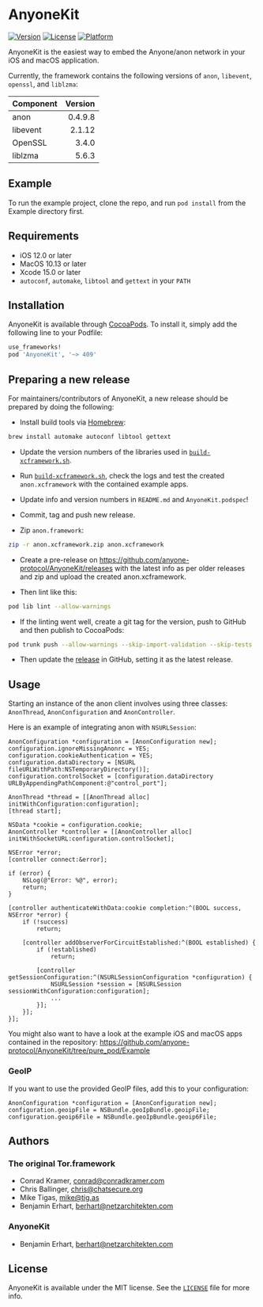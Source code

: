 # AnyoneKit

[![Version](https://img.shields.io/cocoapods/v/AnyoneKit.svg?style=flat)](https://cocoapods.org/pods/AnyoneKit)
[![License](https://img.shields.io/cocoapods/l/AnyoneKit.svg?style=flat)](https://cocoapods.org/pods/AnyoneKit)
[![Platform](https://img.shields.io/cocoapods/p/AnyoneKit.svg?style=flat)](https://cocoapods.org/pods/AnyoneKit)

AnyoneKit is the easiest way to embed the Anyone/anon network in your iOS and macOS application.

Currently, the framework contains the following versions of `anon`, `libevent`, `openssl`, and `liblzma`:

| Component | Version  |
|:--------- | --------:|
| anon      | 0.4.9.8  |
| libevent  | 2.1.12   |
| OpenSSL   | 3.4.0    |
| liblzma   | 5.6.3    |


## Example

To run the example project, clone the repo, and run `pod install` from the Example directory first.

## Requirements

- iOS 12.0 or later
- MacOS 10.13 or later
- Xcode 15.0 or later
- `autoconf`,  `automake`, `libtool` and  `gettext` in your `PATH`


## Installation

AnyoneKit is available through [CocoaPods](https://cocoapods.org). To install
it, simply add the following line to your Podfile:

```ruby
use_frameworks!
pod 'AnyoneKit', '~> 409'
```


## Preparing a new release

For maintainers/contributors of AnyoneKit, a new release should be prepared by 
doing the following:

- Install build tools via [Homebrew](https://brew.sh):

```sh
brew install automake autoconf libtool gettext
```

- Update the version numbers of the libraries used in [`build-xcframework.sh`](build-xcframework.sh).

- Run [`build-xcframework.sh`](build-xcframework.sh), check the logs and test the created `anon.xcframework`
  with the contained example apps.

- Update info and version numbers in `README.md` and `AnyoneKit.podspec`!

- Commit, tag and push new release.

- Zip `anon.framework`:

```sh
zip -r anon.xcframework.zip anon.xcframework
```

- Create a pre-release on https://github.com/anyone-protocol/AnyoneKit/releases with the latest 
  info as per older releases and zip and upload the created anon.xcframework.

- Then lint like this:

```sh
pod lib lint --allow-warnings
```

- If the linting went well, create a git tag for the version, push to GitHub and then publish to CocoaPods:

```sh
pod trunk push --allow-warnings --skip-import-validation --skip-tests
```

- Then update the [release](https://github.com/anyone-protocol/AnyoneKit/releases) in GitHub, 
  setting it as the latest release.


## Usage

Starting an instance of the anon client involves using three classes: `AnonThread`, `AnonConfiguration` and `AnonController`.

Here is an example of integrating anon with `NSURLSession`:

```objc
AnonConfiguration *configuration = [AnonConfiguration new];
configuration.ignoreMissingAnonrc = YES;
configuration.cookieAuthentication = YES;
configuration.dataDirectory = [NSURL fileURLWithPath:NSTemporaryDirectory()];
configuration.controlSocket = [configuration.dataDirectory URLByAppendingPathComponent:@"control_port"];

AnonThread *thread = [[AnonThread alloc] initWithConfiguration:configuration];
[thread start];

NSData *cookie = configuration.cookie;
AnonController *controller = [[AnonController alloc] initWithSocketURL:configuration.controlSocket];

NSError *error;
[controller connect:&error];

if (error) {
    NSLog(@"Error: %@", error);
    return;
}

[controller authenticateWithData:cookie completion:^(BOOL success, NSError *error) {
    if (!success)
        return;

    [controller addObserverForCircuitEstablished:^(BOOL established) {
        if (!established)
            return;

        [controller getSessionConfiguration:^(NSURLSessionConfiguration *configuration) {
            NSURLSession *session = [NSURLSession sessionWithConfiguration:configuration];
            ...
        }];
    }];
}];
```

You might also want to have a look at the example iOS and macOS apps contained in the repository:
https://github.com/anyone-protocol/AnyoneKit/tree/pure_pod/Example 


### GeoIP

If you want to use the provided GeoIP files, add this to your configuration:

```objc
AnonConfiguration *configuration = [AnonConfiguration new];
configuration.geoipFile = NSBundle.geoIpBundle.geoipFile;
configuration.geoip6File = NSBundle.geoIpBundle.geoip6File;
```


## Authors

### The original Tor.framework

- Conrad Kramer, conrad@conradkramer.com
- Chris Ballinger, chris@chatsecure.org
- Mike Tigas, mike@tig.as
- Benjamin Erhart, berhart@netzarchitekten.com

### AnyoneKit

- Benjamin Erhart, berhart@netzarchitekten.com


## License

AnyoneKit is available under the MIT license. See the 
[`LICENSE`](LICENSE) file for more info.

